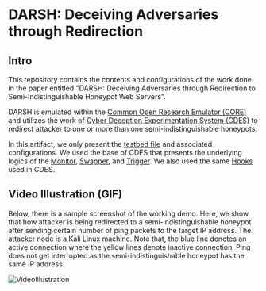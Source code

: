 # DARSH: Deceiving Adversaries through Redirection

## Intro
This repository contains the contents and configurations of the work done in the paper entitled "DARSH: Deceiving Adversaries through Redirection to
Semi-Indistinguishable Honeypot Web Servers".

DARSH is emulated within the [Common Open Research Emulator (CORE)](https://github.com/coreemu/core) and utilizes the work of [Cyber Deception Experimentation System (CDES)](https://github.com/ARL-UTEP-OC/cdes) to redirect attacker to one or more than one semi-indistinguishable honeypots.

In this artifact, we only present the [testbed file](CORE%20Sample%20File/DARSH_final.imn) and associated configurations. We used the base of CDES that presents the underlying logics of the [Monitor](https://github.com/ARL-UTEP-OC/cdes/tree/master/Monitor), [Swapper](https://github.com/ARL-UTEP-OC/cdes/tree/master/Swapper), and [Trigger](https://github.com/ARL-UTEP-OC/cdes/tree/master/Trigger). We also used the same [Hooks](https://github.com/ARL-UTEP-OC/cdes/tree/master/sample/hooks) used in CDES.

## Video Illustration (GIF)

Below, there is a sample screenshot of the working demo. Here, we show that how attacker is being redirected to a semi-indistinguishable honeypot after sending certain number of ping packets to the target IP address. The attacker node is a Kali Linux machine. Note that, the blue line denotes an active connection where the yellow lines denote inactive connection. Ping does not get interrupted as the semi-indistinguishable honeypot has the same IP address. 

![VideoIllustration](./screenshot/short_demo.gif)